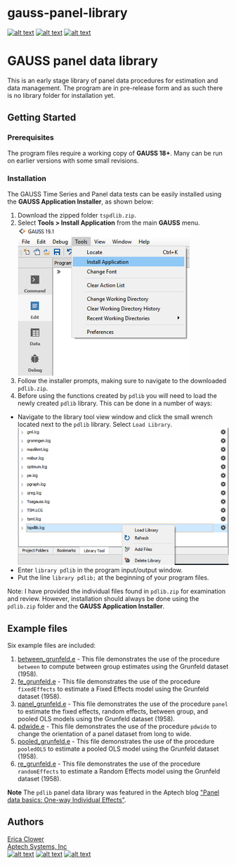 # gauss-panel-library
[![alt text][1.1]][1]
[![alt text][2.1]][2]
[![alt text][3.1]][3]

# GAUSS panel data library
This is an early stage library of panel data procedures for estimation and data management. The program are in pre-release form and as such there is no library folder for installation yet.

## Getting Started
### Prerequisites
The program files require a working copy of **GAUSS 18+**. Many can be run on earlier versions with some small revisions.

### Installation
The GAUSS Time Series and Panel data tests can be easily installed using the **GAUSS Application Installer**, as shown below:

1. Download the zipped folder `tspdlib.zip`.
2. Select **Tools > Install Application** from the main **GAUSS** menu.  
![install wizard](images/install_application.png)  
3. Follow the installer prompts, making sure to navigate to the downloaded `pdlib.zip`.
4. Before using the functions created by `pdlib` you will need to load the newly created `pdlib` library. This can be done in a number of ways:
  *   Navigate to the library tool view window and click the small wrench located next to the `pdlib` library. Select `Load Library`.  
  ![load library](images/load_tspdlib.PNG)
  *  Enter `library pdlib` in the program input/output window.
  *  Put the line `library pdlib;` at the beginning of your program files.

  Note: I have provided the individual files found in `pdlib.zip` for examination and review. However, installation should always be done using the `pdlib.zip` folder and the **GAUSS Application Installer**.

## Example files
Six example files are included:
1. [between_grunfeld.e](examples/between_grunfeld.e) - This file demonstrates the use of the procedure `between` to compute between group estimates using the Grunfeld dataset (1958).
2. [fe_grunfeld.e](examples/fe_grunfeld.e) - This file demonstrates the use of the procedure `fixedEffects` to estimate a Fixed Effects model using the Grunfeld dataset (1958).
3. [panel_grunfeld.e](examples/panel_grunfeld.e) - This file demonstrates the use of the procedure `panel` to estimate the fixed effects, random effects, between group, and pooled OLS models using the Grunfeld dataset (1958).
4. [pdwide.e](examples/pdwide.e) - This file demonstrates the use of the procedure `pdwide` to change the orientation of a panel dataset from long to wide.
5. [pooled_grunfeld.e](examples/pooled_grunfeld.e) - This file demonstrates the use of the procedure `pooledOLS` to estimate a pooled OLS model using the Grunfeld dataset (1958).
6. [re_grunfeld.e](examples/re_grunfeld.e) - This file demonstrates the use of the procedure `randomEffects` to estimate a Random Effects model using the Grunfeld dataset (1958).

**Note** The `pdlib` panel data library was featured in the Aptech blog ["Panel data basics: One-way Individual Effects"](https://www.aptech.com/blog/panel-data-basics-one-way-individual-effects/).

## Authors
[Erica Clower](mailto:eclower@aptech.com)  
[Aptech Systems, Inc](https://www.aptech.com/)  
[![alt text][1.1]][1]
[![alt text][2.1]][2]
[![alt text][3.1]][3]

<!-- links to social media icons -->
[1.1]: https://www.aptech.com/wp-content/uploads/2019/02/fb.png (Visit Aptech Facebook)
[2.1]: https://www.aptech.com/wp-content/uploads/2019/02/gh.png (Aptech Github)
[3.1]: https://www.aptech.com/wp-content/uploads/2019/02/li.png (Find us on LinkedIn)

<!-- links to your social media accounts -->
[1]: https://www.facebook.com/GAUSSAptech/
[2]: https://github.com/aptech
[3]: https://linkedin.com/in/ericaclower
<!-- Please don't remove this: Grab your social icons from https://github.com/carlsednaoui/gitsocial -->
